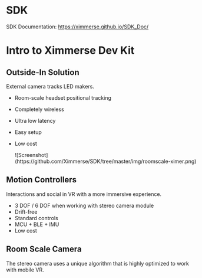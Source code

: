 # SDK
SDK Documentation: https://ximmerse.github.io/SDK_Doc/

# Intro to Ximmerse Dev Kit

## Outside-In Solution
External camera tracks LED makers.

* Room-scale headset positional tracking
* Completely wireless
* Ultra low latency
* Easy setup
* Low cost

    <div style="width:500px;" >
    ![Screenshot](https://github.com/Ximmerse/SDK/tree/master/img/roomscale-ximer.png)
    </div>

## Motion Controllers
Interactions and social in VR with a more immersive experience.

* 3 DOF / 6 DOF when working with stereo camera module
* Drift-free
* Standard controls
* MCU + BLE + IMU
* Low cost


## Room Scale Camera
The stereo camera uses a unique algorithm that is highly optimized to work with mobile VR.
